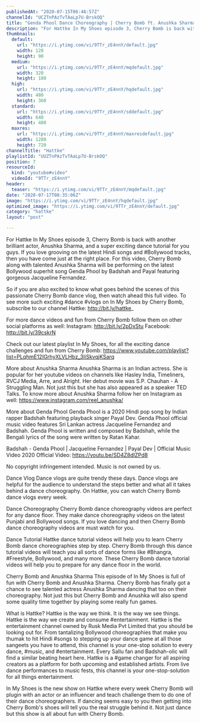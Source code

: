 ```yaml
---
publishedAt: "2020-07-15T06:46:57Z"
channelId: "UCZTnPAzTvTAaLp7U-BrskOQ"
title: "Genda Phool Dance Choreography | Cherry Bomb ft. Anushka Sharma | In My Shoes Ep#03 | Hattke​"
description: "For Hattke In My Shoes episode 3, Cherry Bomb is back with another brilliant actor, Anushka Sharma, and a super exciting dance tutorial for you guys. If you love grooving on the latest Hindi songs and #Bollywood tracks, then you have come just at the right place. For this video, Cherry Bomb along with talented Anushka Sharma will be performing on the latest Bollywood superhit song Genda Phool by Badshah and Payal featuring gorgeous Jacqueline Fernandez.\n\nSo if you are also excited to know what goes behind the scenes of this passionate Cherry Bomb dance vlog, then watch ahead this full video. To see more such exciting #dance #vlogs on In My Shoes by Cherry Bomb, subscribe to our channel Hattke: http://bit.ly/hattke_\n\nFor more dance videos and fun from Cherry Bomb follow them on other social platforms as well:\nInstagram: http://bit.ly/2pDxStu\nFacebook: http://bit.ly/39cskrN\n\nCheck out our latest playlist In My Shoes, for all the exciting dance challenges and fun from Cherry Bomb: https://www.youtube.com/playlist?list=PLqhmE12IGrhyXLVLHbz_3IiSkvqjKSarq\n\nMore about Anushka Sharma\nAnushka Sharma is an Indian actress. She is popular for her youtube videos on channels like Hasley India, Timeliners, RVCJ Media, Arre, and Alright. Her debut movie was S.P. Chauhan - A Struggling Man. Not just this but she has also appeared as a speaker TED Talks. To know more about Anushka Sharma follow her on Instagram as well: https://www.instagram.com/reel_anushka/\n\nMore about Genda Phool\nGenda Phool is a 2020 Hindi pop song by Indian rapper Badshah featuring playback singer Payal Dev. Genda Phool official music video features Sri Lankan actress Jacqueline Fernandez and Badshah. Genda Phool is written and composed by Badshah, while the Bengali lyrics of the song were written by Ratan Kahar.\n\nBadshah - Genda Phool | Jacqueline Fernandez | Payal Dev | Official Music Video 2020\nOfficial Video: https://youtu.be/SD4Z8dlZPd8\n\nNo copyright infringement intended. Music is not owned by us. \n\nDance Vlog\nDance vlogs are quite trendy these days. Dance vlogs are helpful for the audience to understand the steps better and what all it takes behind a dance choreography. On Hattke, you can watch Cherry Bomb dance vlogs every week.\n\nDance Choreography\nCherry Bomb dance choreography videos are perfect for any dance floor. They make dance choreography videos on the latest Punjabi and Bollywood songs. If you love dancing and then Cherry Bomb dance choreography videos are must watch for you.\n\nDance Tutorial \nHattke dance tutorial videos will help you to learn Cherry Bomb dance choreographies step by step. Cherry Bomb through this dance tutorial videos will teach you all sorts of dance forms like #Bhangra, #Freestyle, Bollywood, and many more. These Cherry Bomb dance tutorial videos will help you to prepare for any dance floor in the world. \n\nCherry Bomb and Anushka Sharma\nThis episode of In My Shoes is full of fun with Cherry Bomb and Anushka Sharma. Cherry Bomb has finally got a chance to see talented actress Anushka Sharma dancing that too on their choreography. Not just this but Cherry Bomb and Anushka will also spend some quality time together by playing some really fun games.\n\nWhat is Hattke? Hattke is the way we think. It is the way we see things. Hattke is the way we create and consume #entertainment. Hattke is the entertainment channel owned by Rusk Media Pvt Limited that you should be looking out for. From tantalizing Bollywood choreographies that make you thumak to hit Hindi #songs to stepping up your dance game at all those sangeets you have to attend, this channel is your one-stop solution to every dance, #music, and #entertainment. Every Sallu fan and Badshah-olic will find a similar beating heart here. Hattke is a #game changer for all aspiring creators as a platform for both upcoming and established artists. From live dance performances to music fests, this channel is your one-stop-solution for all things entertainment.\n\nIn My Shoes is the new show on Hattke where every week Cherry Bomb will plugin with an actor or an influencer and teach challenge them to do one of their dance choreographers. If dancing seems easy to you then getting into Cherry Bomb's shoes will tell you the real struggle behind it. Not just dance but this show is all about fun with Cherry Bomb."
thumbnails:
  default:
    url: "https://i.ytimg.com/vi/9TTr_zE4nnY/default.jpg"
    width: 120
    height: 90
  medium:
    url: "https://i.ytimg.com/vi/9TTr_zE4nnY/mqdefault.jpg"
    width: 320
    height: 180
  high:
    url: "https://i.ytimg.com/vi/9TTr_zE4nnY/hqdefault.jpg"
    width: 480
    height: 360
  standard:
    url: "https://i.ytimg.com/vi/9TTr_zE4nnY/sddefault.jpg"
    width: 640
    height: 480
  maxres:
    url: "https://i.ytimg.com/vi/9TTr_zE4nnY/maxresdefault.jpg"
    width: 1280
    height: 720
channelTitle: "Hattke"
playlistId: "UUZTnPAzTvTAaLp7U-BrskOQ"
position: 7
resourceId:
  kind: "youtube#video"
  videoId: "9TTr_zE4nnY"
header:
  teaser: "https://i.ytimg.com/vi/9TTr_zE4nnY/mqdefault.jpg"
date: "2020-07-17T08:35:06Z"
image: "https://i.ytimg.com/vi/9TTr_zE4nnY/hqdefault.jpg"
optimized_image: "https://i.ytimg.com/vi/9TTr_zE4nnY/default.jpg"
category: "hattke"
layout: "post"

---
```

For Hattke In My Shoes episode 3, Cherry Bomb is back with another brilliant actor, Anushka Sharma, and a super exciting dance tutorial for you guys. If you love grooving on the latest Hindi songs and #Bollywood tracks, then you have come just at the right place. For this video, Cherry Bomb along with talented Anushka Sharma will be performing on the latest Bollywood superhit song Genda Phool by Badshah and Payal featuring gorgeous Jacqueline Fernandez.

So if you are also excited to know what goes behind the scenes of this passionate Cherry Bomb dance vlog, then watch ahead this full video. To see more such exciting #dance #vlogs on In My Shoes by Cherry Bomb, subscribe to our channel Hattke: http://bit.ly/hattke_

For more dance videos and fun from Cherry Bomb follow them on other social platforms as well:
Instagram: http://bit.ly/2pDxStu
Facebook: http://bit.ly/39cskrN

Check out our latest playlist In My Shoes, for all the exciting dance challenges and fun from Cherry Bomb: https://www.youtube.com/playlist?list=PLqhmE12IGrhyXLVLHbz_3IiSkvqjKSarq

More about Anushka Sharma
Anushka Sharma is an Indian actress. She is popular for her youtube videos on channels like Hasley India, Timeliners, RVCJ Media, Arre, and Alright. Her debut movie was S.P. Chauhan - A Struggling Man. Not just this but she has also appeared as a speaker TED Talks. To know more about Anushka Sharma follow her on Instagram as well: https://www.instagram.com/reel_anushka/

More about Genda Phool
Genda Phool is a 2020 Hindi pop song by Indian rapper Badshah featuring playback singer Payal Dev. Genda Phool official music video features Sri Lankan actress Jacqueline Fernandez and Badshah. Genda Phool is written and composed by Badshah, while the Bengali lyrics of the song were written by Ratan Kahar.

Badshah - Genda Phool | Jacqueline Fernandez | Payal Dev | Official Music Video 2020
Official Video: https://youtu.be/SD4Z8dlZPd8

No copyright infringement intended. Music is not owned by us. 

Dance Vlog
Dance vlogs are quite trendy these days. Dance vlogs are helpful for the audience to understand the steps better and what all it takes behind a dance choreography. On Hattke, you can watch Cherry Bomb dance vlogs every week.

Dance Choreography
Cherry Bomb dance choreography videos are perfect for any dance floor. They make dance choreography videos on the latest Punjabi and Bollywood songs. If you love dancing and then Cherry Bomb dance choreography videos are must watch for you.

Dance Tutorial 
Hattke dance tutorial videos will help you to learn Cherry Bomb dance choreographies step by step. Cherry Bomb through this dance tutorial videos will teach you all sorts of dance forms like #Bhangra, #Freestyle, Bollywood, and many more. These Cherry Bomb dance tutorial videos will help you to prepare for any dance floor in the world. 

Cherry Bomb and Anushka Sharma
This episode of In My Shoes is full of fun with Cherry Bomb and Anushka Sharma. Cherry Bomb has finally got a chance to see talented actress Anushka Sharma dancing that too on their choreography. Not just this but Cherry Bomb and Anushka will also spend some quality time together by playing some really fun games.

What is Hattke? Hattke is the way we think. It is the way we see things. Hattke is the way we create and consume #entertainment. Hattke is the entertainment channel owned by Rusk Media Pvt Limited that you should be looking out for. From tantalizing Bollywood choreographies that make you thumak to hit Hindi #songs to stepping up your dance game at all those sangeets you have to attend, this channel is your one-stop solution to every dance, #music, and #entertainment. Every Sallu fan and Badshah-olic will find a similar beating heart here. Hattke is a #game changer for all aspiring creators as a platform for both upcoming and established artists. From live dance performances to music fests, this channel is your one-stop-solution for all things entertainment.

In My Shoes is the new show on Hattke where every week Cherry Bomb will plugin with an actor or an influencer and teach challenge them to do one of their dance choreographers. If dancing seems easy to you then getting into Cherry Bomb's shoes will tell you the real struggle behind it. Not just dance but this show is all about fun with Cherry Bomb.
